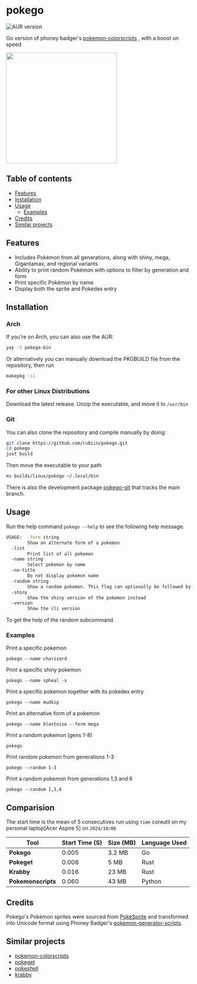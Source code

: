 # pokego


![AUR version](https://img.shields.io/aur/version/pokego-git)


Go version of phoney badger's [pokemon-colorscripts](https://gitlab.com/phoneybadger/pokemon-colorscripts) , with a boost on speed

<img src="logo.png" height=300>


## Table of contents
* [Features](#features)
* [Installation](#installation)
* [Usage](#usage)
  * [Examples](#examples)
* [Credits](#credits)
* [Similar projects](#similar-projects)


## Features
- Includes Pokémon from all generations, along with shiny, mega, Gigantamax, and regional variants
- Ability to print random Pokémon with options to filter by generation and form
- Print specific Pokémon by name
- Display both the sprite and Pokédex entry

## Installation

### Arch
If you're on Arch, you can also use the AUR:

```sh
yay -S pokego-bin
```

Or alternatively you can manually download the PKGBUILD file from the repository, then run

```sh
makepkg -si
```
### For other Linux Distributions
Download the latest release. Unzip the executable, and move it to `/usr/bin`

### Git
You can also clone the repository and compile manually by doing:
```sh
git clone https://github.com/rubiin/pokego.git
cd pokego
just build

```
Then move the executable to your path
```sh
mv builds/linux/pokego ~/.local/bin
```


There is also the development package [pokego-git](https://aur.archlinux.org/packages/pokego-bin) that tracks the main branch.

## Usage
Run the help command `pokego --help` to see the following help message.

```sh
USAGE:  -form string
        Show an alternate form of a pokemon
  -list
        Print list of all pokemon
  -name string
        Select pokemon by name
  -no-title
        Do not display pokemon name
  -random string
        Show a random pokemon. This flag can optionally be followed by a generation number or range (default "1-8")
  -shiny
        Show the shiny version of the pokemon instead
  -version
        Show the cli version
```

To get the help of the random subcommand.

### Examples
Print a specific pokemon
```
pokego --name charizard
```
Print a specific shiny pokemon
```
pokego --name spheal -s
```
Print a specific pokemon together with its pokedex entry
```
pokego --name mudkip
```
Print an alternative form of a pokemon
```
pokego --name blastoise --form mega
```
Print a random pokemon (gens 1-8)
```
pokego
```
Print random pokemon from generations 1-3
```
pokego --random 1-3
```
Print a random pokemon from generations 1,3 and 6
```
pokego --random 1,3,6
```

## Comparision
The start time is the mean of 5 consecutives run using `time` coreutil on my personal laptop[Acer Aspire 5] on `2024/10/06`

| Tool                | Start Time (S)   | Size (MB)    | Language Used                 | 
|---------------------|----------------|----------------|-------------------------------|
| **Pokego**          | 0.005          | 3.2 MB         | Go                            |
| **Pokeget**         | 0.006          | 5 MB           | Rust                          |
| **Krabby**          | 0.016          | 23 MB          | Rust                          |
| **Pokemonscripts**  | 0.060          | 43 MB          | Python                        |


## Credits
Pokego's Pokémon sprites were sourced from [PokéSprite](https://msikma.github.io/pokesprite/) and transformed into Unicode format using Phoney Badger's [pokemon-generator-scripts](https://gitlab.com/phoneybadger/pokemon-generator-scripts).


## Similar projects
- [pokemon-colorscripts](https://gitlab.com/phoneybadger/pokemon-colorscripts)
- [pokeget](https://github.com/talwat/pokeget)
- [pokeshell](https://github.com/acxz/pokeshell)
- [krabby](https://github.com/yannjor/krabby)
